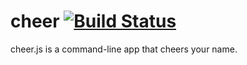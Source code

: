 # cheer [![Build Status](https://travis-ci.org/edstros/cheer.svg?branch=master)](https://travis-ci.org/edstros/cheer)
cheer.js is a command-line app that cheers your name.

